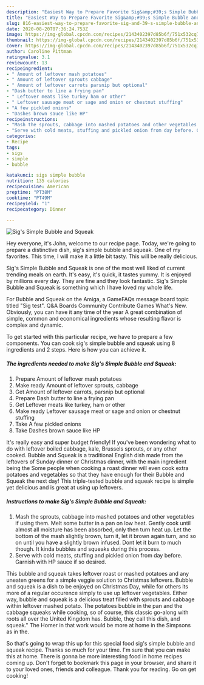 ```yaml
---
description: "Easiest Way to Prepare Favorite Sig&amp;#39;s Simple Bubble and Squeak"
title: "Easiest Way to Prepare Favorite Sig&amp;#39;s Simple Bubble and Squeak"
slug: 816-easiest-way-to-prepare-favorite-sig-and-39-s-simple-bubble-and-squeak
date: 2020-08-20T07:36:24.753Z
image: https://img-global.cpcdn.com/recipes/2143402397d85b6f/751x532cq70/sigs-simple-bubble-and-squeak-recipe-main-photo.jpg
thumbnail: https://img-global.cpcdn.com/recipes/2143402397d85b6f/751x532cq70/sigs-simple-bubble-and-squeak-recipe-main-photo.jpg
cover: https://img-global.cpcdn.com/recipes/2143402397d85b6f/751x532cq70/sigs-simple-bubble-and-squeak-recipe-main-photo.jpg
author: Caroline Pittman
ratingvalue: 3.1
reviewcount: 13
recipeingredient:
- " Amount of leftover mash potatoes"
- " Amount of leftover sprouts cabbage"
- " Amount of leftover carrots parsnip but optional"
- "Dash butter to line a frying pan"
- " Leftover meats like turkey ham or other"
- " Leftover sausage meat or sage and onion or chestnut stuffing"
- "A few pickled onions"
- "Dashes brown sauce like HP"
recipeinstructions:
- "Mash the sprouts, cabbage into mashed potatoes and other vegetables if using them. Melt some butter in a pan on low heat. Gently cook until almost all moisture has been absorbed, only then turn heat up. Let the bottom of the mash slightly brown, turn it, let it brown again turn, and so on until you have a slightly brown infused. Dont let it burn to much though. It kinda bubbles and squeaks during this process."
- "Serve with cold meats, stuffing and pickled onion from day before. Garnish with HP sauce if so desired."
categories:
- Recipe
tags:
- sigs
- simple
- bubble

katakunci: sigs simple bubble 
nutrition: 135 calories
recipecuisine: American
preptime: "PT38M"
cooktime: "PT49M"
recipeyield: "1"
recipecategory: Dinner

---
```



![Sig&#39;s Simple Bubble and Squeak](https://img-global.cpcdn.com/recipes/2143402397d85b6f/751x532cq70/sigs-simple-bubble-and-squeak-recipe-main-photo.jpg)

Hey everyone, it's John, welcome to our recipe page. Today, we're going to prepare a distinctive dish, sig&#39;s simple bubble and squeak. One of my favorites. This time, I will make it a little bit tasty. This will be really delicious.

Sig&#39;s Simple Bubble and Squeak is one of the most well liked of current trending meals on earth. It's easy, it's quick, it tastes yummy. It is enjoyed by millions every day. They are fine and they look fantastic. Sig&#39;s Simple Bubble and Squeak is something which I have loved my whole life.

For Bubble and Squeak on the Amiga, a GameFAQs message board topic titled &#34;Sig test&#34;. Q&amp;A Boards Community Contribute Games What&#39;s New. Obviously, you can have it any time of the year A great combination of simple, common and economical ingredients whose resulting flavor is complex and dynamic.


To get started with this particular recipe, we have to prepare a few components. You can cook sig&#39;s simple bubble and squeak using 8 ingredients and 2 steps. Here is how you can achieve it.

<!--inarticleads1-->

##### The ingredients needed to make Sig&#39;s Simple Bubble and Squeak:

1. Prepare  Amount of leftover mash potatoes
1. Make ready  Amount of leftover sprouts, cabbage
1. Get  Amount of leftover carrots, parsnip but optional
1. Prepare Dash butter to line a frying pan
1. Get  Leftover meats like turkey, ham or other
1. Make ready  Leftover sausage meat or sage and onion or chestnut stuffing
1. Take A few pickled onions
1. Take Dashes brown sauce like HP


It&#39;s really easy and super budget friendly! If you&#39;ve been wondering what to do with leftover boiled cabbage, kale, Brussels sprouts, or any other cooked. Bubble and Squeak is a traditional English dish made from the leftovers of Sunday dinner or Christmas dinner, with the main ingredient being the Some people when cooking a roast dinner will even cook extra potatoes and vegetables so that they have enough for their Bubble and Squeak the next day! This triple-tested bubble and squeak recipe is simple yet delicious and is great at using up leftovers. 

<!--inarticleads2-->

##### Instructions to make Sig&#39;s Simple Bubble and Squeak:

1. Mash the sprouts, cabbage into mashed potatoes and other vegetables if using them. Melt some butter in a pan on low heat. Gently cook until almost all moisture has been absorbed, only then turn heat up. Let the bottom of the mash slightly brown, turn it, let it brown again turn, and so on until you have a slightly brown infused. Dont let it burn to much though. It kinda bubbles and squeaks during this process.
1. Serve with cold meats, stuffing and pickled onion from day before. Garnish with HP sauce if so desired.


This bubble and squeak takes leftover roast or mashed potatoes and any uneaten greens for a simple veggie solution to Christmas leftovers. Bubble and squeak is a dish to be enjoyed on Christmas Day, while for others its more of a regular occurence simply to use up leftover vegetables. Either way, bubble and squeak is a delicious treat filled with sprouts and cabbage within leftover mashed potato. The potatoes bubble in the pan and the cabbage squeaks while cooking, so of course, this classic go-along with roots all over the United Kingdom has. Bubble, they call this dish, and squeak.&#34; The Homer in that work would be more at home in the Simpsons as in the. 

So that's going to wrap this up for this special food sig&#39;s simple bubble and squeak recipe. Thanks so much for your time. I'm sure that you can make this at home. There is gonna be more interesting food in home recipes coming up. Don't forget to bookmark this page in your browser, and share it to your loved ones, friends and colleague. Thank you for reading. Go on get cooking!
